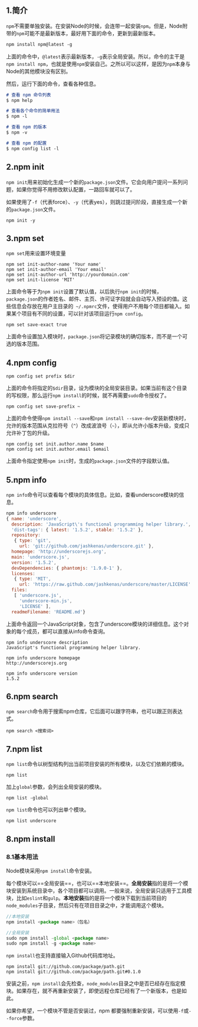 ## 1.简介

 `npm`不需要单独安装。在安装Node的时候，会连带一起安装`npm`。但是，Node附带的`npm`可能不是最新版本，最好用下面的命令，更新到最新版本。 

```markdown
npm install npm@latest -g
```

上面的命令中，`@latest`表示最新版本，`-g`表示全局安装。所以，命令的主干是`npm install npm`，也就是使用`npm`安装自己。之所以可以这样，是因为`npm`本身与Node的其他模块没有区别。

然后，运行下面的命令，查看各种信息。

```markdown
# 查看 npm 命令列表
$ npm help

# 查看各个命令的简单用法
$ npm -l

# 查看 npm 的版本
$ npm -v

# 查看 npm 的配置
$ npm config list -l
```

## 2.npm init

`npm init`用来初始化生成一个新的`package.json`文件。它会向用户提问一系列问题，如果你觉得不用修改默认配置，一路回车就可以了。

如果使用了`-f`（代表force）、`-y`（代表yes），则跳过提问阶段，直接生成一个新的`package.json`文件。

```
npm init -y
```

## 3.npm set

 `npm set`用来设置环境变量 

```
npm set init-author-name 'Your name'
npm set init-author-email 'Your email'
npm set init-author-url 'http://yourdomain.com'
npm set init-license 'MIT'
```

 上面命令等于为`npm init`设置了默认值，以后执行`npm init`的时候，`package.json`的作者姓名、邮件、主页、许可证字段就会自动写入预设的值。这些信息会存放在用户主目录的` ~/.npmrc`文件，使得用户不用每个项目都输入。如果某个项目有不同的设置，可以针对该项目运行`npm config`。 

```
npm set save-exact true
```

 上面命令设置加入模块时，`package.json`将记录模块的确切版本，而不是一个可选的版本范围。 

## 4.npm config

```
npm config set prefix $dir
```

 上面的命令将指定的`$dir`目录，设为模块的全局安装目录。如果当前有这个目录的写权限，那么运行`npm install`的时候，就不再需要`sudo`命令授权了。 

```
npm config set save-prefix ~
```

 上面的命令使得`npm install --save`和`npm install --save-dev`安装新模块时，允许的版本范围从克拉符号（`^`）改成波浪号（`~`），即从允许小版本升级，变成只允许补丁包的升级。 

```
npm config set init.author.name $name
npm config set init.author.email $email
```

 上面命令指定使用`npm init`时，生成的`package.json`文件的字段默认值。 

## 5.npm info

 `npm info`命令可以查看每个模块的具体信息。比如，查看underscore模块的信息。 

```javascript
npm info underscore
{ name: 'underscore',
  description: 'JavaScript\'s functional programming helper library.',
  'dist-tags': { latest: '1.5.2', stable: '1.5.2' },
  repository:
   { type: 'git',
     url: 'git://github.com/jashkenas/underscore.git' },
  homepage: 'http://underscorejs.org',
  main: 'underscore.js',
  version: '1.5.2',
  devDependencies: { phantomjs: '1.9.0-1' },
  licenses:
   { type: 'MIT',
     url: 'https://raw.github.com/jashkenas/underscore/master/LICENSE' },
  files:
   [ 'underscore.js',
     'underscore-min.js',
     'LICENSE' ],
  readmeFilename: 'README.md'}
```

 上面命令返回一个JavaScript对象，包含了underscore模块的详细信息。这个对象的每个成员，都可以直接从info命令查询。 

```
npm info underscore description
JavaScript's functional programming helper library.

npm info underscore homepage
http://underscorejs.org

npm info underscore version
1.5.2
```

## 6.npm search

 `npm search`命令用于搜索npm仓库，它后面可以跟字符串，也可以跟正则表达式。 

```
npm search <搜索词>
```

## 7.npm list

 `npm list`命令以树型结构列出当前项目安装的所有模块，以及它们依赖的模块。 

```
npm list
```

 加上`global`参数，会列出全局安装的模块。 

```
npm list -global
```

 `npm list`命令也可以列出单个模块。 

```
npm list underscore
```

## 8.npm install

### 8.1基本用法

 Node模块采用`npm install`命令安装。 

 每个模块可以==全局安装==，也可以==本地安装==。**全局安装**指的是将一个模块安装到系统目录中，各个项目都可以调用。一般来说，全局安装只适用于工具模块，比如`eslint`和`gulp`。**本地安装**指的是将一个模块下载到当前项目的`node_modules`子目录，然后只有在项目目录之中，才能调用这个模块。 

```javascript
//本地安装
npm install <package name>（包名）

//全局安装
sudo npm install -global <package name>
sudo npm install -g <package name>
```

 `npm install`也支持直接输入Github代码库地址。 

```
npm install git://github.com/package/path.git
npm install git://github.com/package/path.git#0.1.0
```

安装之前，`npm install`会先检查，`node_modules`目录之中是否已经存在指定模块。如果存在，就不再重新安装了，即使远程仓库已经有了一个新版本，也是如此。

如果你希望，一个模块不管是否安装过，npm 都要强制重新安装，可以使用`-f`或`--force`参数。
